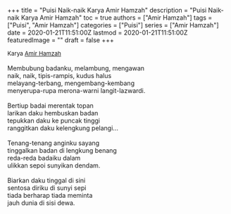 +++
title = "Puisi Naik-naik Karya Amir Hamzah"
description = "Puisi Naik-naik Karya Amir Hamzah"
toc = true
authors = ["Amir Hamzah"]
tags = ["Puisi", "Amir Hamzah"]
categories = ["Puisi"]
series = ["Amir Hamzah"]
date = 2020-01-21T11:51:00Z
lastmod = 2020-01-21T11:51:00Z
featuredImage = ""
draft = false
+++

<div style="text-align: justify;">
<div style="font-size: small;">Karya <a href="/authors/amir-hamzah/" target="_blank">Amir Hamzah</a></div><br />
Membubung badanku, melambung, mengawan<br />naik, naik, tipis-rampis, kudus halus<br />melayang-terbang, mengembang-kembang<br />menyerupa-rupa merona-warni langit-lazwardi.<br /><br />Bertiup badai merentak topan<br />larikan daku hembuskan badan<br />tepukkan daku ke puncak tinggi<br />ranggitkan daku kelengkung pelangi...<br /><br />Tenang-tenang anginku sayang<br />tinggalkan badan di lengkung benang<br />reda-reda badaiku dalam<br />ulikkan sepoi sunyikan dendam.<br /><br />Biarkan daku tinggal di sini<br />sentosa diriku di sunyi sepi<br />tiada berharap tiada meminta<br />jauh dunia di sisi dewa.</div>
